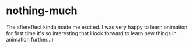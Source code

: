 # nothing-much
The aftereffect kinda made me excited. I was very happy to learn animation for first time it's so interesting that I look forward to learn new things in animation further..:)